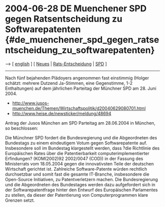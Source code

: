 # 2004-06-28 DE Muenchener SPD gegen Ratsentscheidung zu Softwarepatenten {#de_muenchener_spd_gegen_ratsentscheidung_zu_softwarepatenten}

\--\> \[ [ english](SpdMuenchen040628En "wikilink") \] \[ [
Neues](SwpatcninoDe "wikilink") \| [
Rats-Entscheidung](Cons040528De "wikilink") \| [
SPD](SwpatspdDe "wikilink") \]

------------------------------------------------------------------------

Nach fünf bejahenden Plädoyers angenommen fast einstimmig (Holger
schätzt: mehrere Dutzend Ja-Stimmen, eine Gegenstimme, 1-2 Enthaltungen)
auf dem jährlichen Parteitag der Münchner SPD am 28. Juni 2004.

-   <http://www.jusos-muenchen.de/Themen/Wirtschaftspolitik/d20040629080701.html>
-   <http://www.heise.de/newsticker/meldung/48694>

Antrag der Jusos München am SPD Parteitag am 28.06.2004 in München, so
beschlossen:

Die Münchner SPD fordert die Bundesregierung und die Abgeordneten des
Bundestags zu einem eindeutigem Votum gegen Softwarepatente auf.
Insbesondere soll im Bundestag klargestellt werden, dass ?die Richtlinie
des Europäischen Rates über die Patentierbarkeit computerimplementierter
Erfindungen? (KOM(2002)92 2002/0047 (COD)) in der Fassung des
Ministerrats vom 18.05.2004 gegen die innovativsten Teile der deutschen
Wirtschaft gerichtet ist. Zahlreiche Software-Patente würden rechtlich
durchsetzbar und somit fast die gesamte IT-Branche, insbesondere die
Open-Source Initiativen, zu Patentverletzern machen. Die Bundesregierung
und die Abgeordneten des Bundestages werden dazu aufgefordert sich in
der Softwarepatentfrage hinter den Entwurf des Europäischen Parlamentes
zu stellen, da dieser der Patentierung von Computerprogrammen klare
Grenzen setzt.
